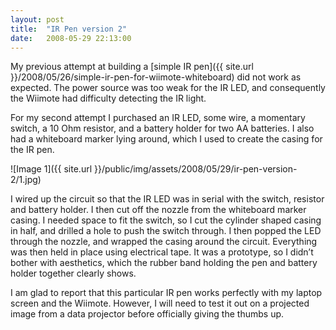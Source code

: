 ```yaml
---
layout: post
title:  "IR Pen version 2"
date:   2008-05-29 22:13:00
---
```


My previous attempt at building a [simple IR pen]({{ site.url }}/2008/05/26/simple-ir-pen-for-wiimote-whiteboard) did not work as expected. The power source was too weak for the IR LED, and consequently the Wiimote had difficulty detecting the IR light.

For my second attempt I purchased an IR LED, some wire, a momentary switch, a 10 Ohm resistor, and a battery holder for two AA batteries. I also had a whiteboard marker lying around, which I used to create the casing for the IR pen.

![Image 1]({{ site.url }}/public/img/assets/2008/05/29/ir-pen-version-2/1.jpg)

I wired up the circuit so that the IR LED was in serial with the switch, resistor and battery holder. I then cut off the nozzle from the whiteboard marker casing. I needed space to fit the switch, so I cut the cylinder shaped casing in half, and drilled a hole to push the switch through. I then popped the LED through the nozzle, and wrapped the casing around the circuit. Everything was then held in place using electrical tape. It was a prototype, so I didn’t bother with aesthetics, which the rubber band holding the pen and battery holder together clearly shows.

I am glad to report that this particular IR pen works perfectly with my laptop screen and the Wiimote. However, I will need to test it out on a projected image from a data projector before officially giving the thumbs up.

